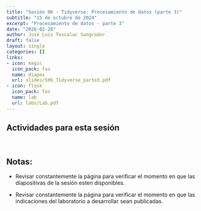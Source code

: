 ```yaml
---
title: "Sesión 06 - Tidyverse: Procesamiento de datos (parte 3)"
subtitle: "15 de octubre de 2024"
excerpt: "Procesamiento de datos - parte 3"
date: "2026-02-28"
author: José Luis Texcalac Sangrador
draft: false
layout: single
categories: []
links:
- icon: magic
  icon_pack: fas
  name: diapos
  url: slides/S06_Tidyverse_parte3.pdf
- icon: flask
  icon_pack: fas
  name: lab
  url: labs/Lab.pdf
---
```


## Actividades para esta sesión 

&nbsp;

## Notas:

* Revisar constantemente la página para verificar el momento en que las 
diapositivas de la sesión esten disponibles.

* Revisar constantemente la página para verificar el momento en que las 
indicaciones del laboratorio a desarrollar sean publicadas.

&nbsp;

